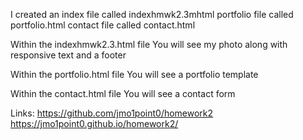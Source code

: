 I created an
index file called indexhmwk2.3mhtml
portfolio file called portfolio.html
contact file called contact.html

Within the indexhmwk2.3.html file
You will see my photo along with responsive text and a footer

Within the portfolio.html file
You will see a portfolio template

Within the contact.html file
You will see a contact form

Links:
https://github.com/jmo1point0/homework2 
https://jmo1point0.github.io/homework2/ 
